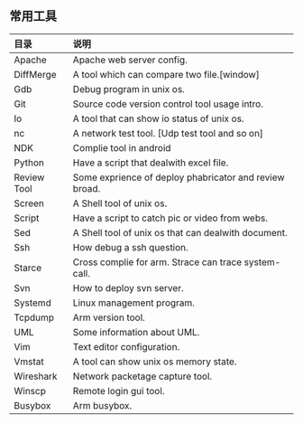 ## **常用工具**

|目录|说明|
|:--|:--|
|Apache| Apache web server config.|
|DiffMerge| A tool which can compare two file.[window]|
|Gdb|Debug program in unix os.|
|Git|Source code version control tool usage intro.|
|Io|A tool that can show io status of unix os.|
|nc|A network test tool. [Udp test tool and so on]|
|NDK|Complie tool in android|
|Python|Have a script that dealwith excel file.|
|Review Tool|Some exprience of deploy phabricator and review broad.|
|Screen| A Shell tool of unix os.|
|Script| Have a script to catch pic or video from webs.|
|Sed|A Shell tool of unix os that can dealwith document.|
|Ssh|How debug a ssh question.|
|Starce|Cross complie for arm. Strace can trace system-call.|
|Svn|How to deploy svn server.|
|Systemd|Linux management program.|
|Tcpdump|Arm version tool.|
|UML|Some information about UML.|
|Vim|Text editor configuration.|
|Vmstat|A tool can show unix os memory state.|
|Wireshark|Network packetage capture tool.|
|Winscp|Remote login gui tool.|
|Busybox|Arm busybox.|



